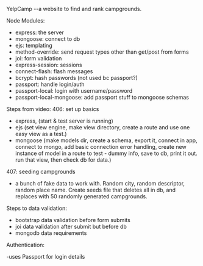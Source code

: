 YelpCamp
--a website to find and rank campgrounds.

Node Modules:

- express: the server
- mongoose: connect to db
- ejs: templating
- method-override: send request types other than get/post from forms
- joi: form validation
- express-session: sessions
- connect-flash: flash messages
- bcrypt: hash passwords (not used bc passport?)
- passport: handle login/auth
- passport-local: login with username/password
- passport-local-mongoose: add passport stuff to mongoose schemas

Steps from video:
406: set up basics

- express, (start & test server is running)
- ejs (set view engine, make view directory, create a route and use one easy view as a test.)
- mongoose (make models dir, create a schema, export it, connect in app, connect to mongo, add basic connection error handling, create new instance of model in a route to test - dummy info, save to db, print it out. run that view, then check db for data.)

407: seeding campgrounds

- a bunch of fake data to work with. Random city, random descriptor, random place name. Create seeds file that deletes all in db, and replaces with 50 randomly generated campgrounds.

Steps to data validation:

- bootstrap data validation before form submits
- joi data validation after submit but before db
- mongodb data requirements

Authentication:

-uses Passport for login details
